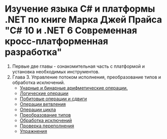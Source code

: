 # Изучение языка С# и платформы .NET по книге Марка Джей Прайса "C# 10 и .NET 6 Современная кросс-платформенная разработка"

1. Первые две главы - ознакомительная часть с платформой и установка необходимых инструментов.  
2. Глава 3. Управление потоком исполнения, преобразование типов и обработка исключений.
   - [Унарные и бинарные арифметические операции.](https://github.com/gotovchik/markjprice_cs10dotnet6/tree/master/Chapter_03/Operators)
   - [Логические операции](https://github.com/gotovchik/markjprice_cs10dotnet6/tree/chapter3/Chapter_03/BooleanOperators)
   - [Побитовые операции и сдвиги](https://github.com/gotovchik/markjprice_cs10dotnet6/tree/chapter3/Chapter_03/BitwiseAndShiftOperators)
   - [Операции ветвления](https://github.com/gotovchik/markjprice_cs10dotnet6/tree/chapter3/Chapter_03/SelectionStatements)
   - [Операции цикла](https://github.com/gotovchik/markjprice_cs10dotnet6/tree/chapter3/Chapter_03/IterationStatements)
   - [Преобразование типов](https://github.com/gotovchik/markjprice_cs10dotnet6/tree/chapter3/Chapter_03/CastingConverting)
   - [Обработка исключений](https://github.com/gotovchik/markjprice_cs10dotnet6/tree/chapter3/Chapter_03/**HandlingExceptions**)
   - [Проверка переполнения](https://github.com/gotovchik/markjprice_cs10dotnet6/tree/chapter3/Chapter_03/CheckingForOverflow)
   - [Упражнения]()